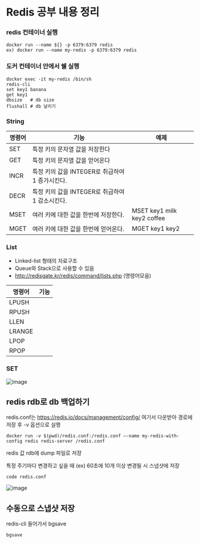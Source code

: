 # Redis 공부 내용 정리


### redis 컨테이너 실행
```
docker run --name ${} -p 6379:6379 redis
ex) docker run --name my-redis -p 6379:6379 redis
```

### 도커 컨테이너 안에서 쉘 실행
```
docker exec -it my-redis /bin/sh
redis-cli
set key1 banana
get key1
dbsize   # db size 
flushall # db 날리기
```

### String
| 명령어 | 기능 | 예제
|---|---|---|
|SET | 특정 키의 문자열 값을 저장한다||
|GET | 특정 키의 문자열 값을 얻어온다||
|INCR | 특정 키의 값을 INTEGER로 취급하여 1 증가시킨다. ||
|DECR | 특정 키의 값을 INTEGER로 취급하여 1 감소시킨다.||
|MSET| 여러 키에 대한 값을 한번에 저장한다.|MSET key1 milk key2 coffee|
|MGET| 여러 키에 대한 값을 한번에 얻어온다.|MGET key1 key2|

### List
 - Linked-list 형태의 자료구조
 - Queue와 Stack으로 사용할 수 있음
 - http://redisgate.kr/redis/command/lists.php (명령어모음)

| 명령어 | 기능 |
|---|---|
|LPUSH ||
|RPUSH ||
|LLEN ||
|LRANGE ||
|LPOP||
|RPOP||

### SET

![image](https://user-images.githubusercontent.com/46700734/208946355-9f84747f-07a9-491a-b555-eae7284291f6.png)


## redis rdb로 db 백업하기 
redis.conf는 https://redis.io/docs/management/config/ 여기서 다운받아 경로에 저장 후 -v 옵션으로 실행
```
docker run -v $(pwd)/redis.conf:/redis.conf —-name my-redis-with-config redis redis-server /redis.conf
```

redis 값 rdb에 dump 파일로 저장

특정 주기마다 변경하고 싶을 때
(ex) 60초에 10개 이상 변경될 시 스냅샷에 저장 
```
code redis.conf
```
![image](https://user-images.githubusercontent.com/46700734/212547152-0dcd0316-d6fc-40a4-932b-ff20a14b5670.png)

## 수동으로 스냅샷 저장

redis-cli 들어가서 bgsave
```
bgsave
```
